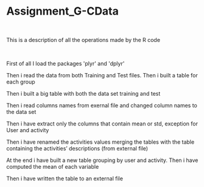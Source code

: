 Assignment\_G-CData
===================

 

This is a description of all the operations made by the R code

 

First of all I load the packages 'plyr' and 'dplyr'

Then i read the data from both Training and Test files. Then i built a table for
each group

Then i built a big table with both the data set training and test

Then i read columns names from exernal file and changed column names to the data
set

Then i have extract only the columns that contain mean or std, exception for
User and activity

Then i have renamed the activities values merging the tables with the table
containing the activities’ descriptions (from external file)

At the end i have built a new table grouping by user and activity. Then i have
computed the mean of each variable

Then i have written the table to an external file
